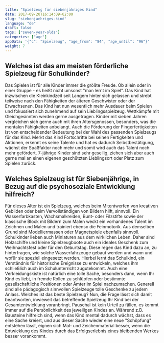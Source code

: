 ```yaml
---
title: "Spielzeug für siebenjähriges Kind"
date: 2017-09-20T16:14:09+02:00
slug: "siebenjaehriges-kind"
language: "de"
draft: false
tags: ["seven-year-olds"]
categories: ["age"]
appData: '{"c": "Spielzeug", "age_from": "84", "age_until": "96"}'
weight: 7
---
```


<h2>Welches ist das am meisten förderliche Spielzeug für Schulkinder?</h2>

Das Spielen ist für alle Kinder immer die größte Freude. Ob allein oder in einer Gruppe - es heißt nicht umsonst "man lernt im Spiel". Das Kind hat inzwischen die Kleinkindzeit seit Langem hinter sich gelassen und strebt teilweise nach den Fähigkeiten der älteren Geschwister oder der Erwachsenen. Das Kind hat nun wesentlich mehr Ausdauer beim Spielen und fokussiert sich zunehmend auf sein Lieblingsspielzeug. Wettkämpfe mit Gleichgesinnten werden gerne ausgetragen. Kinder mit sieben Jahren vergleichen sich gerne auch mit ihren Altersgenossen, besonders, was die mentalen Fähigkeiten anbelangt. Auch die Förderung der Fingerfertigkeiten ist von entscheidender Bedeutung bei der Wahl des passenden Spielzeugs für das Kind. Merkt das Kind Fortschritte bei seinen Fertigkeiten und Aktionen, erkennt es seine Talente und hat es dadurch Selbstbestätigung, wächst der Spaßfaktor noch mehr und somit wird auch das Talent noch mehr gefördert. 7-jährige Kinder sind sehr gesellig, ziehen sich aber auch gerne mal an einen eigenen geschützten Lieblingsort oder Platz zum Spielen zurück. 

<h2>Welches Spielzeug ist für Siebenjährige, in Bezug auf die psychosoziale Entwicklung hilfreich?</h2>

Für dieses Alter ist ein Spielzeug, welches beim Mitentwerfen von kreativen Gebilden oder beim Vervollständigen von Bildern hilft, sinnvoll. Ein Wasserfarbkasten, Wachsmalkreiden, Bunt- oder Filzstifte sowie der klassische Block mit Bildern zum Malen weckt ein vorhandenes Talent im Zeichnen und Malen und trainiert ebenso die Feinmotorik. Aus demselben Grund sind Modelliermassen oder Magnetspiele ebenfalls sinnvoll. Schulkinder lieben auch Miniaturen aus dem wirklichen Leben. Daher sind Holzschiffe und kleine Spielzeugboote auch ein ideales Geschenk zum Weihnachtsfest oder für den Geburtstag. Diese regen das Kind dazu an, zu hinterfragen, wie solche Wasserfahrzeuge gebaut werden und wann und wofür sie speziell eingesetzt werden. Hierbei lernt das Schulkind, ein Verständnis für historische Ereignisse zu entwickeln, welches ihm schließlich auch im Schulunterricht zugutekommt. Auch eine Verkleidungskiste ist natürlich eine tolle Sache, besonders dann, wenn Ihr Kind es liebt, in fremde Rollen zu schlüpfen oder bestimmte gesellschaftliche Positionen oder Ämter im Spiel nachzumachen. Generell sind alle pädagogisch sinnvollen Spielzeuge tolle Geschenke zu jedem Anlass. Welches ist das beste Spielzeug? Nun, die Frage lässt sich damit beantworten, inwieweit das betreffende Spielzeug Ihr Kind bei der Gesamtentwicklung voranbringt. Pauschal ist kein Urteil zu fällen, es kommt immer auf die Persönlichkeit des jeweiligen Kindes an. Während z.B. Bausteine hilfreich sind, wenn das Kind mental dadurch wächst, dass es eine Sache kreiert, und aus dieser Sache wieder eine neue "Schöpfung" entstehen lässt, eignen sich Mal- und Zeichenmaterial besser, wenn die Entwicklung des Kindes durch das Erfolgserlebnis eines bleibenden Werkes besser vorankommt.

